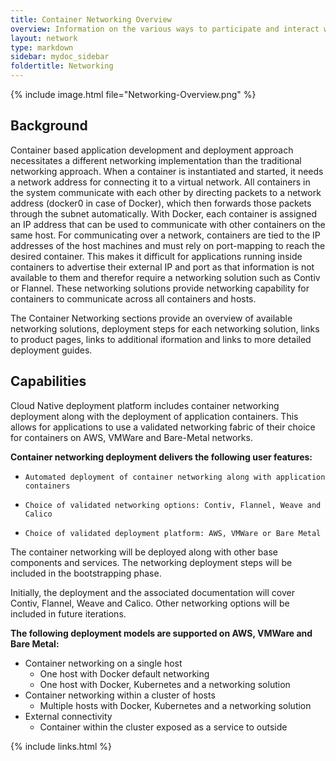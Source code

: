 ```yaml
---
title: Container Networking Overview
overview: Information on the various ways to participate and interact with the Ligato community.
layout: network 
type: markdown
sidebar: mydoc_sidebar
foldertitle: Networking
---
```


{% include image.html file="Networking-Overview.png" %}



## Background


Container based application development and deployment approach necessitates a different networking implementation than the traditional networking approach. When a container is instantiated and started, it needs a network address for connecting it to a virtual network. All containers in the system communicate with each other by directing packets to a network address (docker0 in case of Docker), which then forwards those packets through the subnet automatically. With Docker, each container is assigned an IP address that can be used to communicate with other containers on the same host. For communicating over a network, containers are tied to the IP addresses of the host machines and must rely on port-mapping to reach the desired container. This makes it difficult for applications running inside containers to advertise their external IP and port as that information is not available to them and therefor require a networking solution such as Contiv or Flannel. These networking solutions provide networking capability for containers to communicate across all containers and hosts.

The Container Networking sections provide an overview of available networking solutions, deployment steps for each networking solution, links to product pages, links to additional iformation and links to more detailed deployment guides.

## Capabilities

Cloud Native deployment platform includes container networking deployment along with the deployment of application containers. This allows for applications to use a validated networking fabric of their choice for containers on AWS, VMWare and Bare-Metal networks. 

**Container networking deployment delivers the following user features:**

* `Automated deployment of container networking along with application containers`

* `Choice of validated networking options: Contiv, Flannel, Weave and Calico`

* `Choice of validated deployment platform: AWS, VMWare or Bare Metal`



The container networking will be deployed along with other base components and services. The networking deployment steps will be included in the bootstrapping phase. 

Initially, the deployment and the associated documentation will cover Contiv, Flannel, Weave and Calico. Other networking options will be included in future iterations.

**The following deployment models are supported on AWS, VMWare and Bare Metal:**

* Container networking on a single host 
  * One host with Docker default networking
  * One host with Docker, Kubernetes and a networking solution
* Container networking within a cluster of hosts
  * Multiple hosts with Docker, Kubernetes and a networking solution
* External connectivity 
  * Container within the cluster exposed as a service to outside 


{% include links.html %}
